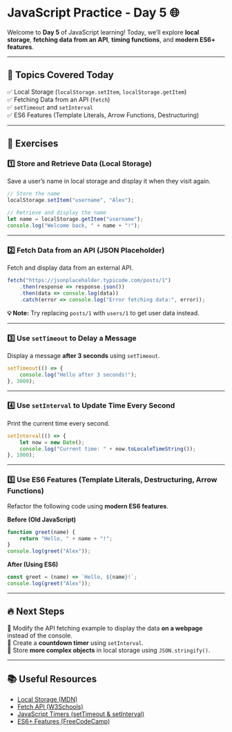 # **JavaScript Practice - Day 5 🌐**  

Welcome to **Day 5** of JavaScript learning! Today, we’ll explore **local storage**, **fetching data from an API**, **timing functions**, and **modern ES6+ features**.  

---

## **📌 Topics Covered Today**  
✅ Local Storage (`localStorage.setItem`, `localStorage.getItem`)  
✅ Fetching Data from an API (`fetch`)  
✅ `setTimeout` and `setInterval`  
✅ ES6 Features (Template Literals, Arrow Functions, Destructuring)  

---

## **📝 Exercises**  

### **1️⃣ Store and Retrieve Data (Local Storage)**  
Save a user’s name in local storage and display it when they visit again.  

```javascript
// Store the name
localStorage.setItem("username", "Alex");

// Retrieve and display the name
let name = localStorage.getItem("username");
console.log("Welcome back, " + name + "!");
```

---

### **2️⃣ Fetch Data from an API (JSON Placeholder)**  
Fetch and display data from an external API.  

```javascript
fetch("https://jsonplaceholder.typicode.com/posts/1")
    .then(response => response.json())
    .then(data => console.log(data))
    .catch(error => console.log("Error fetching data:", error));
```

**💡 Note:** Try replacing `posts/1` with `users/1` to get user data instead.  

---

### **3️⃣ Use `setTimeout` to Delay a Message**  
Display a message **after 3 seconds** using `setTimeout`.  

```javascript
setTimeout(() => {
    console.log("Hello after 3 seconds!");
}, 3000);
```

---

### **4️⃣ Use `setInterval` to Update Time Every Second**  
Print the current time every second.  

```javascript
setInterval(() => {
    let now = new Date();
    console.log("Current time: " + now.toLocaleTimeString());
}, 1000);
```

---

### **5️⃣ Use ES6 Features (Template Literals, Destructuring, Arrow Functions)**  
Refactor the following code using **modern ES6 features**.  

**Before (Old JavaScript)**  
```javascript
function greet(name) {
    return "Hello, " + name + "!";
}
console.log(greet("Alex"));
```

**After (Using ES6)**  
```javascript
const greet = (name) => `Hello, ${name}!`;
console.log(greet("Alex"));
```

---

## **🔥 Next Steps**  
📌 Modify the API fetching example to display the data **on a webpage** instead of the console.  
📌 Create a **countdown timer** using `setInterval`.  
📌 Store **more complex objects** in local storage using `JSON.stringify()`.  

---

## **📚 Useful Resources**  
- [Local Storage (MDN)](https://developer.mozilla.org/en-US/docs/Web/API/Window/localStorage)  
- [Fetch API (W3Schools)](https://www.w3schools.com/js/js_api_fetch.asp)  
- [JavaScript Timers (setTimeout & setInterval)](https://www.javascripttutorial.net/javascript-timer/)  
- [ES6+ Features (FreeCodeCamp)](https://www.freecodecamp.org/news/es6-javascript-features-you-should-know/)  
